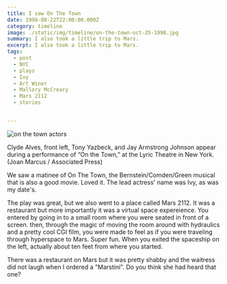 ```yaml
---
title: I saw On The Town
date: 1998-08-22T22:00:00.000Z
category: timeline
image: ./static/img/timeline/on-the-town-oct-25-1998.jpg
summary: I also took a little trip to Mars.
excerpt: I also took a little trip to Mars.
tags:
  - post 
  - NYC
  - plays
  - Ivy
  - Art Winer
  - Mallory McCreary
  - Mars 2112
  - stories


---
```


![on the town actors](/static/img/timeline/on-the-town-oct-25-1998.jpg "on the town actors")
<figcaption>Clyde Alves, front left, Tony Yazbeck, and Jay Armstrong Johnson appear during a performance of “On the Town,” at the Lyric Theatre in New York. (Joan Marcus / Associated Press)</figcaption>

We saw a matinee of On The Town, the Bernstein/Comden/Green musical that is also a good movie. Loved it. The lead actress' name was Ivy, as was my date's.

The play was great, but we also went to a place called Mars 2112. It was a restaurant but more importantly it was a virtual space expereience. You entered by going in to a small room where you were seated in front of a screen. then, through the magic of moving the room around with hydraulics and a pretty cool CGI film, you were made to feel as if you were traveling through hyperspace to Mars. Super fun. When you exited the spaceship on the left, actually about ten feet from where you started.

There was a restaurant on Mars but it was pretty shabby and the waitress did not laugh when I ordered a "Marstini". Do you think she had heard that one?